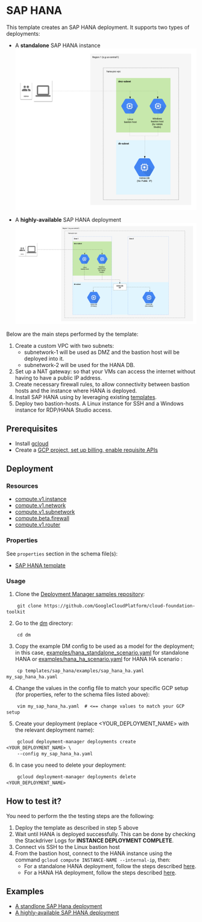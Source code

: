 # SAP HANA

This template creates an SAP HANA deployment. It supports two types of deployments:
- A **standalone** SAP HANA instance 
![GitHub Logo](/dm/templates/sap_hana/images/sap_hana_standalone.png)


- A **highly-available** SAP HANA deployment
![GitHub Logo](/dm/templates/sap_hana/images/sap_hana_ha.png)


Below are the main steps performed by the template: 
1) Create a custom VPC  with two subnets: 
    - subnetwork-1 will be used as DMZ and the bastion host will be deployed into it.
    - subnetwork-2 will be used for the HANA DB.
2) Set up a NAT gateway: so that your VMs can access the internet without having to have a public IP address.
3) Create necessary firewall rules, to allow connectivity between bastion hosts and the instance where HANA is deployed.
4) Install SAP HANA using by leveraging existing [templates](https://cloud.google.com/solutions/sap/docs/sap-hana-deployment-guide).
5) Deploy two bastion-hosts. A Linux instance for SSH and a Windows instance for RDP/HANA Studio access.


## Prerequisites

- Install [gcloud](https://cloud.google.com/sdk)
- Create a [GCP project, set up billing, enable requisite APIs](../project/README.md)


## Deployment

### Resources

- [compute.v1.instance](https://cloud.google.com/compute/docs/reference/rest/v1/instances)
- [compute.v1.network](https://cloud.google.com/compute/docs/reference/latest/networks)
- [compute.v1.subnetwork](https://cloud.google.com/compute/docs/reference/latest/subnetworks)
- [compute.beta.firewall](https://cloud.google.com/compute/docs/reference/rest/beta/firewalls)
- [compute.v1.router](https://cloud.google.com/compute/docs/reference/rest/v1/routers)


### Properties

See `properties` section in the schema file(s):

-  [SAP HANA template](sap_hana_template.py.schema)

### Usage

1. Clone the [Deployment Manager samples repository](https://github.com/GoogleCloudPlatform/cloud-foundation-toolkit):

```shell
    git clone https://github.com/GoogleCloudPlatform/cloud-foundation-toolkit
```

2. Go to the [dm](../../) directory:

```shell
    cd dm
```

3. Copy the example DM config to be used as a model for the deployment; in this case, [examples/hana_standalone_scenario.yaml](examples/hana_standalone_scenario.yaml) for standalone HANA or [examples/hana_ha_scenario.yaml](examples/hana_ha_scenario.yaml) for HANA HA scenario :

```shell
    cp templates/sap_hana/examples/sap_hana_ha.yaml my_sap_hana_ha.yaml
```

4. Change the values in the config file to match your specific GCP setup (for properties, refer to the schema files listed above):

```shell
    vim my_sap_hana_ha.yaml  # <== change values to match your GCP setup
```

5. Create your deployment (replace <YOUR_DEPLOYMENT_NAME> with the relevant deployment name):

```shell
    gcloud deployment-manager deployments create <YOUR_DEPLOYMENT_NAME> \
    --config my_sap_hana_ha.yaml
```

6. In case you need to delete your deployment:

```shell
    gcloud deployment-manager deployments delete <YOUR_DEPLOYMENT_NAME>
```

## How to test it?
You need to perform the the testing steps are the following: 
1) Deploy the template as described in step 5 above
2) Wait until HANA is deployed successfully. This can be done by checking the Stackdriver Logs for **INSTANCE DEPLOYMENT COMPLETE**.
3) Connect vis SSH to the Linux bastion host 
4) From the bastion host, connect to the HANA instance using the command ```gcloud compute INSTANCE-NAME --internal-ip```, then:
    * For a standalone HANA deployment, follow the steps described [here](https://cloud.google.com/solutions/sap/docs/sap-hana-deployment-guide#verifying_deployment).
    * For a HANA HA deployment, follow the steps described [here](https://cloud.google.com/solutions/sap/docs/sap-hana-ha-deployment-guide#checking_the_configuration_of_the_vm_and_the_sap_hana_installation).

## Examples

- [A standlone SAP Hana deployment](examples/sap_hana_ha.yaml)
- [A highly-available SAP HANA deployment](examples/sap_hana_standalone.yaml)
